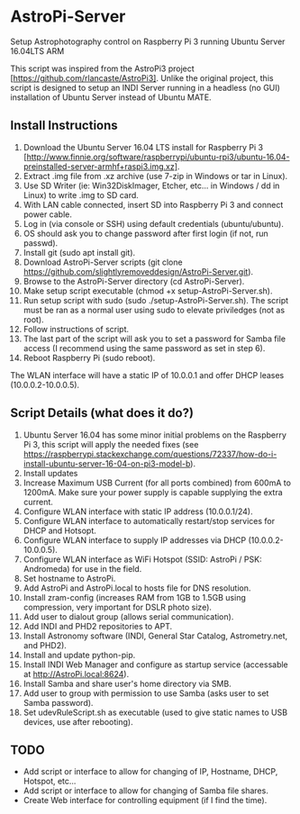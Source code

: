 # AstroPi-Server

Setup Astrophotography control on Raspberry Pi 3 running Ubuntu Server 16.04LTS ARM

This script was inspired from the AstroPi3 project [https://github.com/rlancaste/AstroPi3].
Unlike the original project, this script is designed to setup an INDI Server running in a headless (no GUI) installation of Ubuntu Server instead of Ubuntu MATE.

## Install Instructions

 1) Download the Ubuntu Server 16.04 LTS install for Raspberry Pi 3 [http://www.finnie.org/software/raspberrypi/ubuntu-rpi3/ubuntu-16.04-preinstalled-server-armhf+raspi3.img.xz].
 2) Extract .img file from .xz archive (use 7-zip in Windows or tar in Linux).
 3) Use SD Writer (ie: Win32DiskImager, Etcher, etc... in Windows / dd in Linux) to write .img to SD card.
 4) With LAN cable connected, insert SD into Raspberry Pi 3 and connect power cable.
 5) Log in (via console or SSH) using default credentials (ubuntu/ubuntu).
 6) OS should ask you to change password after first login (if not, run passwd).
 7) Install git (sudo apt install git).
 8) Download AstroPi-Server scripts (git clone https://github.com/slightlyremoveddesign/AstroPi-Server.git).
 9) Browse to the AstroPi-Server directory (cd AstroPi-Server).
10) Make setup script executable (chmod +x setup-AstroPi-Server.sh).
11) Run setup script with sudo (sudo ./setup-AstroPi-Server.sh).  The script must be ran as a normal user using sudo to elevate priviledges (not as root).
12) Follow instructions of script.
13) The last part of the script will ask you to set a password for Samba file access (I recommend using the same password as set in step 6).
14) Reboot Raspberry Pi (sudo reboot).


The WLAN interface will have a static IP of 10.0.0.1 and offer DHCP leases (10.0.0.2-10.0.0.5).

## Script Details (what does it do?)
 1) Ubuntu Server 16.04 has some minor initial problems on the Raspberry Pi 3, this script will apply the needed fixes (see https://raspberrypi.stackexchange.com/questions/72337/how-do-i-install-ubuntu-server-16-04-on-pi3-model-b).
 2) Install updates
 3) Increase Maximum USB Current (for all ports combined) from 600mA to 1200mA.  Make sure your power supply is capable supplying the extra current.
 4) Configure WLAN interface with static IP address (10.0.0.1/24).
 5) Configure WLAN interface to automatically restart/stop services for DHCP and Hotsopt.
 5) Configure WLAN interface to supply IP addresses via DHCP (10.0.0.2-10.0.0.5).
 6) Configure WLAN interface as WiFi Hotspot (SSID: AstroPi / PSK: Andromeda) for use in the field.
 7) Set hostname to AstroPi.
 8) Add AstroPi and AstroPi.local to hosts file for DNS resolution.
 9) Install zram-config (increases RAM from 1GB to 1.5GB using compression, very important for DSLR photo size).
10) Add user to dialout group (allows serial communication).
11) Add INDI and PHD2 repositories to APT.
12) Install Astronomy software (INDI, General Star Catalog, Astrometry.net, and PHD2).
13) Install and update python-pip.
14) Install INDI Web Manager and configure as startup service (accessable at http://AstroPi.local:8624).
15) Install Samba and share user's home directory via SMB.
16) Add user to group with permission to use Samba (asks user to set Samba password).
17) Set udevRuleScript.sh as executable (used to give static names to USB devices, use after rebooting).

## TODO
 - Add script or interface to allow for changing of IP, Hostname, DHCP, Hotspot, etc...
 - Add script or interface to allow for changing of Samba file shares.
 - Create Web interface for controlling equipment (if I find the time).
